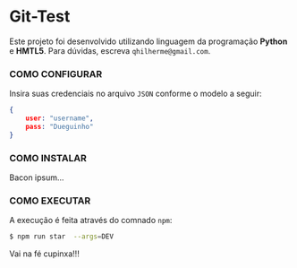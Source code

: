 ﻿# Git-Test

Este projeto foi desenvolvido utilizando linguagem da programação **Python** e **HMTL5**. Para dúvidas, escreva `qhilherme@gmail.com`.

### COMO CONFIGURAR

Insira suas credenciais no arquivo `JSON` conforme o modelo a seguir:

```json
{
    user: "username",
    pass: "Dueguinho"
}
```

### COMO INSTALAR

Bacon ipsum...

### COMO EXECUTAR

A execução é feita através do comnado `npm`:

```sh
$ npm run star  --args=DEV
```



Vai na fé cupinxa!!!
